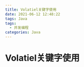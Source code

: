 ```yaml
---
title: Volatiel关键字使用
date: 2021-06-12 12:48:22
tags: Java
tags: 
  - 并发编程
categories: Java
---
```

# Volatiel关键字使用
